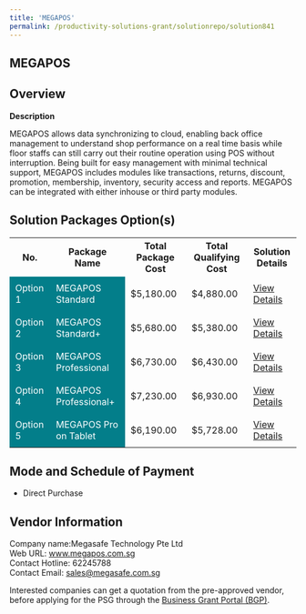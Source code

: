 ```yaml
---
title: 'MEGAPOS'
permalink: /productivity-solutions-grant/solutionrepo/solution841
---
```


## MEGAPOS

## Overview

**Description**

MEGAPOS allows data synchronizing to cloud, enabling back office management to understand shop performance on a real time basis while floor staffs can still carry out their routine operation using POS without interruption. Being built for easy management with minimal technical support, MEGAPOS includes modules like transactions, returns, discount, promotion, membership, inventory, security access and reports. MEGAPOS can be integrated with either inhouse or third party modules.

## Solution Packages Option(s)

<table>
<tr>
<th><b>No.</b></th>
<th><b>Package Name</b></th>
<th><b>Total Package Cost</b></th>
<th><b>Total Qualifying Cost</b></th>
<th><b>Solution Details</b></th>
</tr>
<tr>
<td style='padding: 10px; background-color: #037E8A; color: #FFFFFF;'>Option 1</td>
<td style='padding: 10px; background-color: #037E8A; color: #FFFFFF;'>MEGAPOS Standard</td>
<td style='padding: 10px;'>$5,180.00</td>
<td style='padding: 10px;'>$4,880.00</td>
<td style='padding: 10px;'><a href='/images/psg/Megasafe_MEGAPOS_Desensitised_Part1.pdf' target='_blank'>View Details</a></td>
</tr>
<tr>
<td style='padding: 10px; background-color: #037E8A; color: #FFFFFF;'>Option 2</td>
<td style='padding: 10px; background-color: #037E8A; color: #FFFFFF;'>MEGAPOS Standard+</td>
<td style='padding: 10px;'>$5,680.00</td>
<td style='padding: 10px;'>$5,380.00</td>
<td style='padding: 10px;'><a href='/images/psg/Megasafe_MEGAPOS_Desensitised_Part2.pdf' target='_blank'>View Details</a></td>
</tr>
<tr>
<td style='padding: 10px; background-color: #037E8A; color: #FFFFFF;'>Option 3</td>
<td style='padding: 10px; background-color: #037E8A; color: #FFFFFF;'>MEGAPOS Professional</td>
<td style='padding: 10px;'>$6,730.00</td>
<td style='padding: 10px;'>$6,430.00</td>
<td style='padding: 10px;'><a href='/images/psg/Megasafe_MEGAPOS_Desensitised_Part3.pdf' target='_blank'>View Details</a></td>
</tr>
<tr>
<td style='padding: 10px; background-color: #037E8A; color: #FFFFFF;'>Option 4</td>
<td style='padding: 10px; background-color: #037E8A; color: #FFFFFF;'>MEGAPOS Professional+</td>
<td style='padding: 10px;'>$7,230.00</td>
<td style='padding: 10px;'>$6,930.00</td>
<td style='padding: 10px;'><a href='/images/psg/Megasafe_MEGAPOS_Desensitised_Part4.pdf' target='_blank'>View Details</a></td>
</tr>
<tr>
<td style='padding: 10px; background-color: #037E8A; color: #FFFFFF;'>Option 5</td>
<td style='padding: 10px; background-color: #037E8A; color: #FFFFFF;'>MEGAPOS Pro on Tablet</td>
<td style='padding: 10px;'>$6,190.00</td>
<td style='padding: 10px;'>$5,728.00</td>
<td style='padding: 10px;'><a href='/images/psg/Megasafe_MEGAPOS_Desensitised_Part5.pdf' target='_blank'>View Details</a></td>
</tr>
</table>

## Mode and Schedule of Payment

 - Direct Purchase

## Vendor Information

 Company name:Megasafe Technology Pte Ltd<br>Web URL: www.megapos.com.sg <br>Contact Hotline: 62245788 <br>Contact Email: sales@megasafe.com.sg 

Interested companies can get a quotation from the pre-approved vendor, before applying for the PSG through the <a href='https://www.businessgrants.gov.sg/' target='_blank' rel='noopener'>Business Grant Portal (BGP)</a>.

<script src="/jquery/resize-tables.js"></script>
